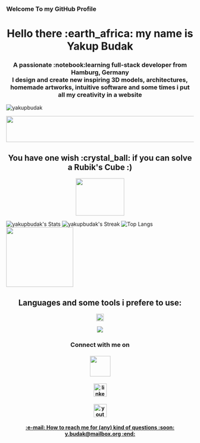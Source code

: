 ### Welcome To my GitHub Profile ### 
<h1 align="center">Hello there :earth_africa: my name is Yakup Budak</h1>
<h3 align="center">A passionate :notebook:learning full-stack developer from Hamburg, Germany <br>
I design and create new inspiring 3D models, architectures, homemade artworks, intuitive software and some times i put all my creativity in a website 
</h3>

<p align="left"> <img src="https://komarev.com/ghpvc/?username=yakupbudak&label=Profile%20views&color=0e75b6&style=flat" alt="yakupbudak" /> </p>
<img src="https://media3.giphy.com/media/v1.Y2lkPTc5MGI3NjExeWI0aXkyazhxYjhiOWtremVvNmx5aHVnbng1OW83cmpuNGhhcDh2NiZlcD12MV9pbnRlcm5hbF9naWZfYnlfaWQmY3Q9Zw/3ov9k1173PdfJWRsoE/giphy.gif" alt="" width="1000" height="70" >



<h2 align="center">You have one wish :crystal_ball: if you can solve a Rubik's Cube :)</h2>
  <p align="center"><img src="https://media3.giphy.com/media/v1.Y2lkPTc5MGI3NjExeWpyZnptZzJzM2tiMmhzZW5icmtvOW5zcXZnMzk1bXF6NmljMnJxaSZlcD12MV9pbnRlcm5hbF9naWZfYnlfaWQmY3Q9Zw/X4SS63h7k5umY/giphy.gif" alt="" width="130" height="100" /></p>

![yakupbudak's Stats](https://github-readme-stats.vercel.app/api?username=yakupbudak&theme=midnight-purple&show_icons=true&hide_border=true&count_private=true)
![yakupbudak's Streak](https://github-readme-streak-stats.herokuapp.com/?user=yakupbudak&theme=midnight-purple&hide_border=true)
![Top Langs](https://github-readme-stats.vercel.app/api/top-langs/?username=vkhorikov&layout=compact&theme=midnight-purple&hide_border=true)<img src="https://media4.giphy.com/media/v1.Y2lkPTc5MGI3NjExZDRsaXMwbzVyNm00eXBhOWJlbnVucjF1enFicTVkdWw5bnptanRsdSZlcD12MV9pbnRlcm5hbF9naWZfYnlfaWQmY3Q9Zw/7DvE1ngb5xZ242CTPD/giphy.gif" alt="" width="180" height="160" />

<h2 align="center">Languages and some tools i prefere to use:</h2>
<p align="center"><img src="https://camo.githubusercontent.com/49f20b314f2ab7a967aecd67c14b78a78d219d350b335992a2aacf68183a4911/68747470733a2f2f6d656469612e67697068792e636f6d2f6d656469612f51737347456d706b79454f684243623765312f67697068792e676966" width="20" height="20" />


<p align="center">
  <a href="https://skillicons.dev">
    <img src="https://skillicons.dev/icons?i=cs,dotnet,unity,visualstudio,vscode,idea,blender,java,php,mysql,html,css,js,github,ps," />
  </a>
</p    


<div>
<h3 align="center">Connect with me on </h3>
<h4 align="center"><a href="https://www.xing.com/profile/Yakup_Budak015270/web_profiles?expandNeffi=true"><img src="https://rheamoore.de/wp-content/uploads/xing-logo-white.jpg" width="55" height="55"/a></h4>
<h4 align="center"><a href="https://www.linkedin.com/in/yakup-budak-8b14652a9" ><img src="https://img.shields.io/static/v1?message=LinkedIn&logo=linkedin&label=&color=0077B5&logoColor=white&labelColor=&style=for-the-badge" height="35" alt="linkedin logo" /a></h4>
<h4 align="center"><a href="https://www.youtube.com/watch?v=RP4abiHdQp"><img src="https://img.shields.io/static/v1?message=Youtube&logo=youtube&label=&color=FF0000&logoColor=white&labelColor=&style=for-the-badge" height="35" alt="youtube logo" /a></h4>
</div>

 
 <h4 align="center"> :e-mail: How to reach me for (any) kind of questions :soon: y.budak@mailbox.org :end: </h4> 

